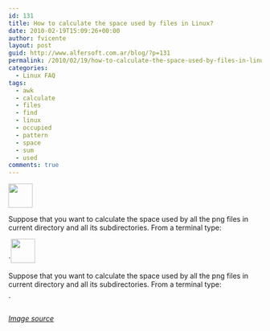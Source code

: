 ```yaml
---
id: 131
title: How to calculate the space used by files in Linux?
date: 2010-02-19T15:09:26+00:00
author: fvicente
layout: post
guid: http://www.alfersoft.com.ar/blog/?p=131
permalink: /2010/02/19/how-to-calculate-the-space-used-by-files-in-linux/
categories:
  - Linux FAQ
tags:
  - awk
  - calculate
  - files
  - find
  - linux
  - occupied
  - pattern
  - space
  - sum
  - used
comments: true
---
```

<img class="alignnone" title="FAQ" src="http://www.alfersoft.com.ar/files/question.png" alt="" width="48" height="48" />

Suppose that you want to calculate the space used by all the png files in current directory and all its subdirectories. From a terminal type:
  
`<img class="alignnone" title="FAQ" src="http://www.alfersoft.com.ar/files/question.png" alt="" width="48" height="48" />

Suppose that you want to calculate the space used by all the png files in current directory and all its subdirectories. From a terminal type:
  
` 

<!--more-->

###### <a title="Lock" href="http://commons.wikimedia.org/wiki/File:Gnome-dialog-question.svg" target="_blank">Image source</a>
